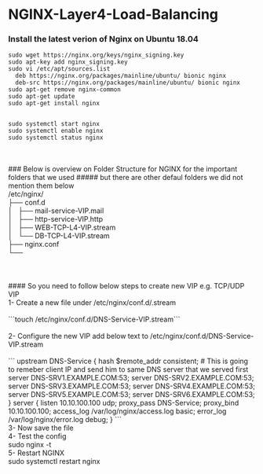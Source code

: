 # NGINX-Layer4-Load-Balancing
### Install the latest verion of Nginx on Ubuntu 18.04
```
sudo wget https://nginx.org/keys/nginx_signing.key
sudo apt-key add nginx_signing.key
sudo vi /etc/apt/sources.list
  deb https://nginx.org/packages/mainline/ubuntu/ bionic nginx
  deb-src https://nginx.org/packages/mainline/ubuntu/ bionic nginx
sudo apt-get remove nginx-common
sudo apt-get update
sudo apt-get install nginx


sudo systemctl start nginx
sudo systemctl enable nginx
sudo systemctl status nginx
```
<br />
<br />
### Below is overview on Folder Structure for NGINX for the important folders that we used
##### but there are other defaul folders we did not mention them below
<br />/etc/nginx/<br />
├── conf.d<br />
│   ├── mail-service-VIP.mail<br />
│   ├── http-service-VIP.http<br />
│   ├── WEB-TCP-L4-VIP.stream<br />
│   └── DB-TCP-L4-VIP.stream<br />
├── nginx.conf<br />
└──<br />
 <br />
 <br />
 <br />
#### So you need to  follow below steps to create new VIP e.g. TCP/UDP VIP <br />
1- Create a new file under /etc/nginx/conf.d/<VIP-Name>.stream<br />
 <br />
  ```touch /etc/nginx/conf.d/DNS-Service-VIP.stream```
 <br />
 <br />
2- Configure the new VIP add below text to /etc/nginx/conf.d/DNS-Service-VIP.stream<br />
 <br />
 ```
  upstream DNS-Service {
       hash $remote_addr consistent;  # This is going to remeber client IP and send him to same DNS server that we served first
       server DNS-SRV1.EXAMPLE.COM:53;
       server DNS-SRV2.EXAMPLE.COM:53;
       server DNS-SRV3.EXAMPLE.COM:53;
       server DNS-SRV4.EXAMPLE.COM:53;
       server DNS-SRV5.EXAMPLE.COM:53;
       server DNS-SRV6.EXAMPLE.COM:53;
     }
   server {
        listen 10.10.100.100 udp;
        proxy_pass DNS-Service;
        proxy_bind 10.10.100.100;
        access_log /var/log/nginx/access.log basic;
        error_log /var/log/nginx/error.log debug;
     }
 ```
  <br />
 3- Now save the file<br />
 4- Test the config <br />
  sudo nginx -t <br />
 5- Restart NGINX<br />
  sudo systemctl restart nginx 
